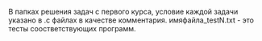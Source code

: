 В папках решения задач с первого курса, условие каждой задачи указано в .c файлах в качестве комментария.
имяфайла_testN.txt - это тесты соостветствующих программ.